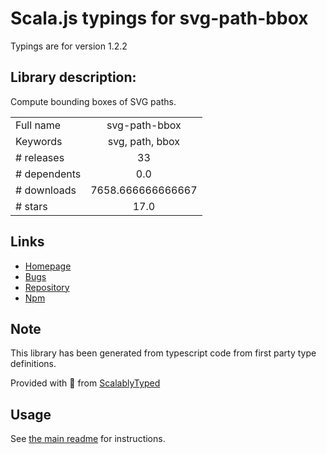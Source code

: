 
# Scala.js typings for svg-path-bbox

Typings are for version 1.2.2

## Library description:
Compute bounding boxes of SVG paths.

|                    |                 |
| ------------------ | :-------------: |
| Full name          | svg-path-bbox |
| Keywords           | svg, path, bbox |
| # releases         | 33 |
| # dependents       | 0.0 |
| # downloads        | 7658.666666666667 |
| # stars            | 17.0 |

## Links
- [Homepage](https://github.com/mondeja/svg-path-bbox#readme)
- [Bugs](https://github.com/mondeja/svg-path-bbox/issues)
- [Repository](https://github.com/mondeja/svg-path-bbox)
- [Npm](https://www.npmjs.com/package/svg-path-bbox)
    


## Note
This library has been generated from typescript code from first party type definitions.

Provided with :purple_heart: from [ScalablyTyped](https://github.com/oyvindberg/ScalablyTyped)

## Usage
See [the main readme](../../readme.md) for instructions.


